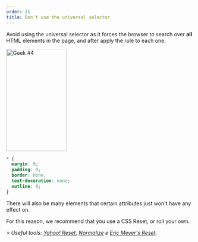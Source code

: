 ```yaml
---
order: 21
title: Don't use the universal selector
---
```


Avoid using the universal selector as it forces the browser to search over **all**  HTML elements in the page, and after apply the rule to each one.

<div class="img-right">
  <img src="http://browserdiet.com/img/4.png" alt="Geek #4" class="icos-geek" width="162" height="275" />
</div>

```CSS
* {
  margin: 0;
  padding: 0;
  border: none;
  text-decoration: none;
  outline: 0;
}
```

There will also be many elements that certain attributes just won't have any effect on.

For this reason, we recommend that you use a CSS Reset, or roll your own.

*> Useful tools: [Yahoo! Reset](http://yui.yahooapis.com/2.9.0/build/reset/reset-min.css), [Normalize](http://necolas.github.com/normalize.css/) e [Eric Meyer's Reset](http://meyerweb.com/eric/tools/css/reset/).*
